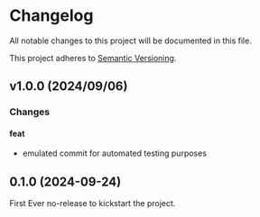 # Changelog

All notable changes to this project will be documented in this file.

This project adheres to [Semantic Versioning](https://semver.org/).

## v1.0.0 (2024/09/06)

### Changes

#### feat
- emulated commit for automated testing purposes


## 0.1.0 (2024-09-24)

First Ever no-release to kickstart the project.

